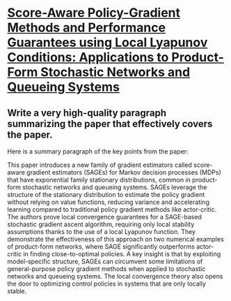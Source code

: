 # [Score-Aware Policy-Gradient Methods and Performance Guarantees using   Local Lyapunov Conditions: Applications to Product-Form Stochastic Networks   and Queueing Systems](https://arxiv.org/abs/2312.02804)

## Write a very high-quality paragraph summarizing the paper that effectively covers the paper.

 Here is a summary paragraph of the key points from the paper:

This paper introduces a new family of gradient estimators called score-aware gradient estimators (SAGEs) for Markov decision processes (MDPs) that have exponential family stationary distributions, common in product-form stochastic networks and queueing systems. SAGEs leverage the structure of the stationary distribution to estimate the policy gradient without relying on value functions, reducing variance and accelerating learning compared to traditional policy gradient methods like actor-critic. The authors prove local convergence guarantees for a SAGE-based stochastic gradient ascent algorithm, requiring only local stability assumptions thanks to the use of a local Lyapunov function. They demonstrate the effectiveness of this approach on two numerical examples of product-form networks, where SAGE significantly outperforms actor-critic in finding close-to-optimal policies. A key insight is that by exploiting model-specific structure, SAGEs can circumvent some limitations of general-purpose policy gradient methods when applied to stochastic networks and queueing systems. The local convergence theory also opens the door to optimizing control policies in systems that are only locally stable.
